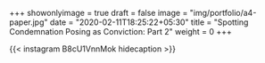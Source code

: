 +++
showonlyimage = true
draft = false
image = "img/portfolio/a4-paper.jpg"
date = "2020-02-11T18:25:22+05:30"
title = "Spotting Condemnation Posing as Conviction: Part 2"
weight = 0
+++


{{< instagram B8cU1VnnMok hidecaption >}}
